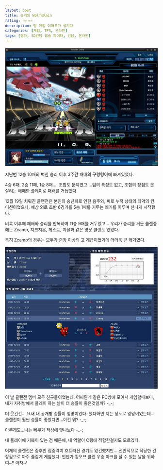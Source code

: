 ```yaml
---
layout: post
title: 승리의 WolfsRain
rating: ⭐️⭐️⭐️⭐️
description: 팀 게임 이해도가 생기다
categories: [게임, TPS, 온라인]
tags: [캡파, SD건담 캡슐 파이터, 건담, 온라인]
---
```


![캡파](../../img/2008/sdgcf_17.jpeg)

지난번 12승 10패의 벅찬 승리 이후 3주간 패배의 구렁텅이에 빠져있었다.

4승 6패, 2승 11패, 1승 8패.... 조합도 문제였고....팀의 특성도 없고, 조합의 장점도 못살리는 애매한 플레이로 패배를 거듭했다.

12월 19일 치뤄진 클랜전은 본인의 송년회로 인한 음주와, 피로 누적 상태의 최악의 컨디션이었으나, 예상 외로 초반 6경기를 5승 1패를 거두는 쾌거를 이루며 신나게 시작했다.

비록 이후에 패배와 승리를 반복하며 11승 9패를 거두었고... 우리가 승리를 거둔 클랜중에는 Zcamp, 지크지온, 게스트, 괴물과 같은 명문 클랜도 있었다.

특히 Zcamp의 경우는 모두가 준장 이상의 고 계급이었기에 더더욱 큰 쾌거였다.

![캡파](../../img/2008/sdgcf_18.jpeg)

이 날 클랜전 멤버 모두 친구들이었는데, 어찌된게 같은 PC방에 모여서 게임할때보다, 내가 자취방에서 플레이 하는 날이 더 승률이 좋은것일까? -_-;

더 웃긴건... 요새 내 공개방 승률이 엉망이었다. 했다하면 지는 정도로 엉망이었는데...클랜전이 훨씬 승률이 좋았다면...이건 뭐? -_-;

아무래도...나는 빠쿠가 적성에 맞나보다 -_-;

내 플레이에 기복이 있는 점 때문에, 내 역할이 C랭에 적합한걸지도 모르겠다.

어제의 클랜전은 중후반 집중력이 흐트러진 경기도 있긴했지만....전반적으로 적당한 긴장감으로 아주 즐겁게 게임했다. 언젠가 킹오브 클랜 우승 마크를 달 수 있는 날을 위하여~!! 아자~!
